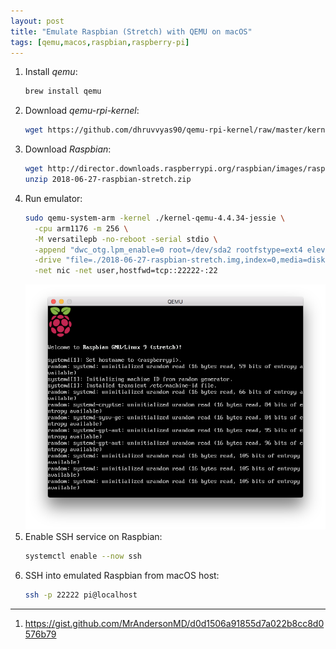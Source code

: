 ```yaml
---
layout: post
title: "Emulate Raspbian (Stretch) with QEMU on macOS"
tags: [qemu,macos,raspbian,raspberry-pi]
---
```


1. Install *qemu*:
   ```bash
   brew install qemu
   ```
2. Download *qemu-rpi-kernel*:
   ```bash
   wget https://github.com/dhruvvyas90/qemu-rpi-kernel/raw/master/kernel-qemu-4.4.34-jessie
   ```
3. Download *Raspbian*:
   ```bash
   wget http://director.downloads.raspberrypi.org/raspbian/images/raspbian-2018-06-29/2018-06-27-raspbian-stretch.zip
   unzip 2018-06-27-raspbian-stretch.zip
   ```
4. Run emulator:
   ```bash
   sudo qemu-system-arm -kernel ./kernel-qemu-4.4.34-jessie \
     -cpu arm1176 -m 256 \
     -M versatilepb -no-reboot -serial stdio \
     -append "dwc_otg.lpm_enable=0 root=/dev/sda2 rootfstype=ext4 elevator=deadline fsck.repair=yes rootwait" \
     -drive "file=./2018-06-27-raspbian-stretch.img,index=0,media=disk,format=raw" \
     -net nic -net user,hostfwd=tcp::22222-:22
   ```
   ![emulate-raspbian-qemu-macos](/files/emulate-raspbian-qemu-macos.png)
5. Enable SSH service on Raspbian:
   ```bash
   systemctl enable --now ssh
   ```
6. SSH into emulated Raspbian from macOS host: 
   ```bash
   ssh -p 22222 pi@localhost
   ```

---
1. <https://gist.github.com/MrAndersonMD/d0d1506a91855d7a022b8cc8d0576b79>
